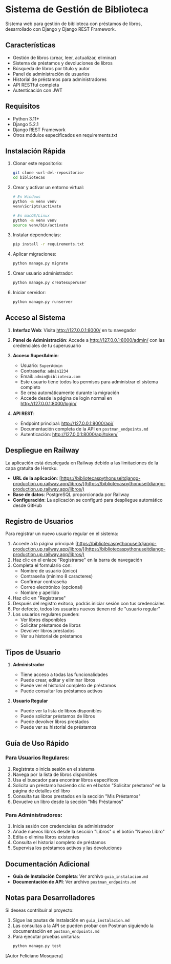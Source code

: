 # Sistema de Gestión de Biblioteca

Sistema web para gestión de biblioteca con préstamos de libros, desarrollado con Django y Django REST Framework.

## Características

-  Gestión de libros (crear, leer, actualizar, eliminar)
-  Sistema de préstamos y devoluciones de libros
-  Búsqueda de libros por título y autor
-  Panel de administración de usuarios
-  Historial de préstamos para administradores
-  API RESTful completa
-  Autenticación con JWT

## Requisitos

- Python 3.11+
- Django 5.2.1
- Django REST Framework
- Otros módulos especificados en requirements.txt

## Instalación Rápida

1. Clonar este repositorio:
   ```bash
   git clone <url-del-repositorio>
   cd bibliotecas
   ```

2. Crear y activar un entorno virtual:
   ```bash
   # En Windows
   python -m venv venv
   venv\Scripts\activate
   
   # En macOS/Linux
   python -m venv venv
   source venv/bin/activate
   ```

3. Instalar dependencias:
   ```bash
   pip install -r requirements.txt
   ```

4. Aplicar migraciones:
   ```bash
   python manage.py migrate
   ```

5. Crear usuario administrador:
   ```bash
   python manage.py createsuperuser
   ```

6. Iniciar servidor:
   ```bash
   python manage.py runserver
   ```

## Acceso al Sistema

1. **Interfaz Web**: Visita http://127.0.0.1:8000/ en tu navegador

2. **Panel de Administración**: Accede a http://127.0.0.1:8000/admin/ con las credenciales de tu superusuario

3. **Acceso SuperAdmin**: 
   - Usuario: `SuperAdmin`
   - Contraseña: `admin1234`
   - Email: `admin@biblioteca.com`
   - Este usuario tiene todos los permisos para administrar el sistema completo
   - Se crea automáticamente durante la migración
   - Accede desde la página de login normal en http://127.0.0.1:8000/login/

4. **API REST**:
   - Endpoint principal: http://127.0.0.1:8000/api/
   - Documentación completa de la API en `postman_endpoints.md`
   - Autenticación: http://127.0.0.1:8000/api/token/

## Despliegue en Railway

La aplicación está desplegada en Railway debido a las limitaciones de la capa gratuita de Heroku.

- **URL de la aplicación**: [https://bibliotecaspythonuseitdjango-production.up.railway.app/libros/](https://bibliotecaspythonuseitdjango-production.up.railway.app/libros/)
- **Base de datos**: PostgreSQL proporcionada por Railway
- **Configuración**: La aplicación se configuró para despliegue automático desde GitHub

## Registro de Usuarios

Para registrar un nuevo usuario regular en el sistema:

1. Accede a la página principal: [https://bibliotecaspythonuseitdjango-production.up.railway.app/libros/](https://bibliotecaspythonuseitdjango-production.up.railway.app/libros/)
2. Haz clic en el enlace "Registrarse" en la barra de navegación
3. Completa el formulario con:
   - Nombre de usuario (único)
   - Contraseña (mínimo 8 caracteres)
   - Confirmar contraseña
   - Correo electrónico (opcional)
   - Nombre y apellido
4. Haz clic en "Registrarse"
5. Después del registro exitoso, podrás iniciar sesión con tus credenciales
6. Por defecto, todos los usuarios nuevos tienen rol de "usuario regular"
7. Los usuarios regulares pueden:
   - Ver libros disponibles
   - Solicitar préstamos de libros
   - Devolver libros prestados
   - Ver su historial de préstamos

## Tipos de Usuario

1. **Administrador**
   - Tiene acceso a todas las funcionalidades
   - Puede crear, editar y eliminar libros
   - Puede ver el historial completo de préstamos
   - Puede consultar los préstamos activos

2. **Usuario Regular**
   - Puede ver la lista de libros disponibles
   - Puede solicitar préstamos de libros
   - Puede devolver libros prestados
   - Puede ver su historial de préstamos

## Guía de Uso Rápido

### Para Usuarios Regulares:

1. Regístrate o inicia sesión en el sistema
2. Navega por la lista de libros disponibles
3. Usa el buscador para encontrar libros específicos
4. Solicita un préstamo haciendo clic en el botón "Solicitar préstamo" en la página de detalles del libro
5. Consulta tus libros prestados en la sección "Mis Préstamos"
6. Devuelve un libro desde la sección "Mis Préstamos"

### Para Administradores:

1. Inicia sesión con credenciales de administrador
2. Añade nuevos libros desde la sección "Libros" o el botón "Nuevo Libro"
3. Edita o elimina libros existentes
4. Consulta el historial completo de préstamos
5. Supervisa los préstamos activos y las devoluciones

## Documentación Adicional

- **Guía de Instalación Completa**: Ver archivo `guia_instalacion.md`
- **Documentación de API**: Ver archivo `postman_endpoints.md`

## Notas para Desarrolladores

Si deseas contribuir al proyecto:

1. Sigue las pautas de instalación en `guia_instalacion.md`
2. Las consultas a la API se pueden probar con Postman siguiendo la documentación en `postman_endpoints.md`
3. Para ejecutar pruebas unitarias:
   ```bash
   python manage.py test
   ```

[Autor Feliciano Mosquera]